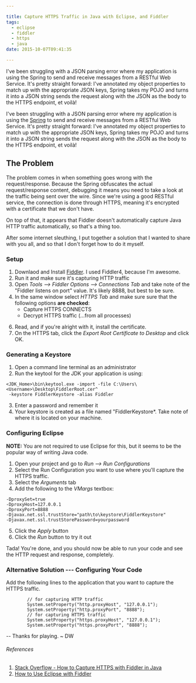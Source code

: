 ```yaml
---

title: Capture HTTPS Traffic in Java with Eclipse, and Fiddler
tags:
  - eclipse
  - fiddler
  - https
  - java
date: 2015-10-07T09:41:35

---
```

I&#39;ve been struggling with a JSON parsing error where my application is using the Spring to send and receive messages from a RESTful Web Service. It&#39;s pretty straight forward: I&#39;ve annotated my object properties to match up with the appropriate JSON keys, Spring takes my POJO and turns it into a JSON string sends the request along with the JSON as the body to the HTTPS endpoint, et voilà!  
<!-- more -->


I've been struggling with a JSON parsing error where my application is using the [Spring](https://spring.io/guides/gs/consuming-rest/) to send and receive messages from a RESTful Web Service. It's pretty straight forward: I've annotated my object properties to match up with the appropriate JSON keys, Spring takes my POJO and turns it into a JSON string sends the request along with the JSON as the body to the HTTPS endpoint, et voilà!  

## The Problem

The problem comes in when something goes wrong with the request/response. Because the Spring obfuscates the actual request/response content, debugging it means you need to take a look at the traffic being sent over the wire. Since we're using a good RESTful service, the connection is done through HTTPS, meaning it's encrypted with a certificate that we don't have.

On top of that, it appears that Fiddler doesn't automatically capture Java HTTP traffic automatically, so that's a thing too.

After some internet sleuthing, I put together a solution that I wanted to share with you all, and so that I don't forget how to do it myself.

### Setup

1. Downlaod and Install [Fiddler](http://www.telerik.com/fiddler). I used Fiddler4, because I'm awesome.
2. Run it and make sure it's capturing HTTP traffic
3. Open *Tools --> Fiddler Options --> Connections Tab* and take note of the "Fiddler listens on port" value. It's likely 8888, but best to be sure.
4. In the same window select *HTTPS Tab* and make sure sure that the following options **are checked**:
	+ Capture HTTPS CONNECTS
	+ Decrypt HTTPS traffic (...from all processes)

<!-- MISSING_IMG certificate-warning.png -->		
		
6. Read, and if you're alright with it, install the certificate.
5. On the HTTPS tab, click the *Export Root Certificate to Desktop* and click OK.

<!-- MISSING_IMG fiddler-options.png -->

### Generating a Keystore

1. Open a command line terminal as an administrator
2. Run the keytool for the JDK your application is using:
```
<JDK_Home>\bin\keytool.exe -import -file C:\Users\<Username>\Desktop\FiddlerRoot.cer^
 -keystore FiddlerKeystore -alias Fiddler
```
3. Enter a password and remember it
4. Your keystore is created as a file named "FiddlerKeystore*. Take note of where it is located on your machine.

### Configuring Eclipse

**NOTE:** You are not required to use Eclipse for this, but it seems to be the popular way of writing Java code.

1. Open your project and go to *Run --> Run Configurations*
2. Select the Run Configuration you want to use where you'll capture the HTTPS traffic.
3. Select the *Arguments* tab
4. Add the following to the *VMargs* textbox:
```
-DproxySet=true
-DproxyHost=127.0.0.1
-DproxyPort=8888
-Djavax.net.ssl.trustStore="path\to\keystore\FiddlerKeystore"
-Djavax.net.ssl.trustStorePassword=yourpassword
```
5. Click the *Apply* button
6. Click the *Run* button to try it out

<!-- MISSING_IMG eclipse-settings.png -->

Tada! You're done, and you should now be able to run your code and see the HTTP request and response, completely.

<!-- MISSING_IMG fiddler-success.png -->
	
### Alternative Solution --- Configuring Your Code

Add the following lines to the application that you want to capture the HTTPS traffic.
```
		// for capturing HTTP traffic
		System.setProperty("http.proxyHost", "127.0.0.1");
		System.setProperty("http.proxyPort", "8888");
		// for capturing HTTPS traffic
		System.setProperty("https.proxyHost", "127.0.0.1");
		System.setProperty("https.proxyPort", "8888");
```
--
Thanks for playing. ~ DW

###### References

1. [Stack Overflow - How to Capture HTTPS with Fiddler in Java](http://stackoverflow.com/questions/8549749/how-to-capture-https-with-fiddler-in-java)
2. [How to Use Eclipse with Fiddler](http://codeketchup.blogspot.ca/2014/03/how-to-use-eclipse-with-fiddler-step-by.html)
